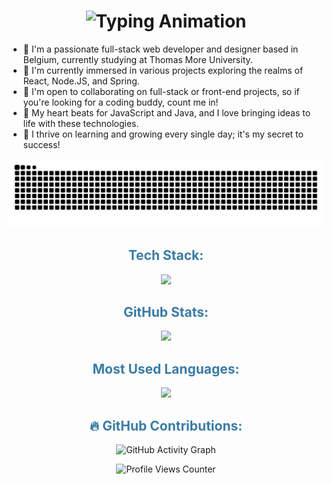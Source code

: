 <h1 align="center">
  <img src="https://readme-typing-svg.herokuapp.com?font=Fira+Code&pause=1000&color=F7BA2C&width=435&lines=Hi+there%2C+I'm+Yaron!+%F0%9F%91%8B" alt="Typing Animation" />
</h1>

- 🚀 I'm a passionate full-stack web developer and designer based in Belgium, currently studying at Thomas More University.
- 🌌 I'm currently immersed in various projects exploring the realms of React, Node.JS, and Spring.
- 👾 I'm open to collaborating on full-stack or front-end projects, so if you're looking for a coding buddy, count me in!
- 🌠 My heart beats for JavaScript and Java, and I love bringing ideas to life with these technologies.
- 🌙 I thrive on learning and growing every single day; it's my secret to success!

![GitHub Contribution Snake](https://github.com/YaronVansteenkiste/YaronVansteenkiste/blob/output/github-contribution-grid-snake-dark.svg)

<h2 align="center" style="color: #3a7ca5;">Tech Stack:</h2>

<p align="center">
  <img src="https://github-readme-tech-stack.vercel.app/api/cards?title=&align=center&fontFamily=&lineCount=3&width=1000&line1=Javascript%2CJavascript%2Cb1d951%3BJava%2CJava%2C5a86e7%3BTypescript%2CTypescript%2C7c50d5%3BCSharp%2CCSharp%2C2e49a0%3BCSS3%2CCSS3%2C6592e7%3BHTML5%2CHTML5%2Cbf5917%3BDart%2CDart%2C433caa%3B&line2=Spring%2CSpring%2C61ae6a%3BNode.js%2CNode.js%2C70e75c%3BReact%2CReact%2C291f6a%3BReact+Native%2CReact+Native%2C181f3f%3BFlutter%2CFlutter%2C3f77b9%3BBootstrap%2CBootstrap%2C545ad7%3BJQuery%2CJQuery%2C3fc079%3BElectron%2CElectron%2C3851a3%3B&line3=MongoDB%2CMongoDB%2C32b833%3BPostgreSQL%2CPostgreSQL%2C3f2574%3B" />
</p>

<h2 align="center" style="color: #3a7ca5;">GitHub Stats:</h2>
<p align="center">
  <img src="https://github-readme-stats.vercel.app/api?username=YaronVansteenkiste&show_icons=true&theme=radical"> </img>
</p>
<h2 align="center" style="color: #3a7ca5;">Most Used Languages:</h2>
<p align="center">
  <img src="https://github-readme-stats.vercel.app/api/top-langs/?username=YaronVansteenkiste&layout=pie&theme=radical"> </img>
</p>

<h2 align="center" style="color: #3a7ca5;">🔥 GitHub Contributions:</h2>
<p align="center">
  <img src="https://github-readme-activity-graph.vercel.app/graph?username=YaronVansteenkiste&theme=radical" alt="GitHub Activity Graph" />
</p>

<p align="center">
  <img src="https://komarev.com/ghpvc/?username=YaronVansteenkiste&style=for-the-badge&color=blueviolet" alt="Profile Views Counter" />
</p>
